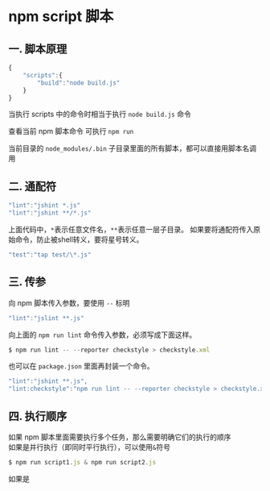 # npm script 脚本
## 一. 脚本原理
```js
{
    "scripts":{
        "build":"node build.js"
    }
}
```
当执行 scripts 中的命令时相当于执行 `node build.js` 命令 <br>

查看当前 npm 脚本命令 可执行 `npm run` <br>

当前目录的 `node_modules/.bin` 子目录里面的所有脚本，都可以直接用脚本名调用

## 二. 通配符
```js
"lint":"jshint *.js"
"lint":"jshint **/*.js"
```
上面代码中，`*`表示任意文件名，`**`表示任意一层子目录。
如果要将通配符传入原始命令，防止被shell转义，要将星号转义。
```js
"test":"tap test/\*.js"
```

## 三. 传参
向 npm 脚本传入参数，要使用 `--` 标明
```js
"lint":"jslint **.js"
```
向上面的 `npm run lint` 命令传入参数，必须写成下面这样。

```js
$ npm run lint -- --reporter checkstyle > checkstyle.xml
```
也可以在 `package.json` 里面再封装一个命令。
```js
"lint":"jshint **.js",
"lint:checkstyle":"npm run lint -- --reporter checkstyle > checkstyle.xml"
```
## 四. 执行顺序
如果 npm 脚本里面需要执行多个任务，那么需要明确它们的执行的顺序  
如果是并行执行（即同时平行执行），可以使用`&`符号
```js
$ npm run script1.js & npm run script2.js
```
如果是

